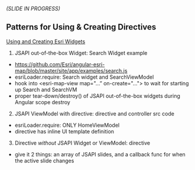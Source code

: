 _(SLIDE IN PROGRESS)_
## Patterns for Using & Creating Directives

[Using and Creating Esri Widgets](http://esri.github.io/angular-esri-map/#/patterns/using-creating-widgets)

1. JSAPI out-of-the-box Widget: Search Widget example
  - https://github.com/Esri/angular-esri-map/blob/master/site/app/examples/search.js
  - esriLoader.require: Search widget and SearchViewModel 
  - hook into <esri-map-view map="...” on-create="..."> to wait for starting up Search and SearchVM
  - proper tear-down/destroy() of JSAPI out-of-the-box widgets during Angular scope destroy
2. JSAPI ViewModel with directive: <esri-home-button> directive and controller src code
  - esriLoader.require: ONLY HomeViewModel
  - directive has inline UI template definition
3. Directive _without_ JSAPI Widget or ViewModel: <esri-webscene-slides> directive
  - give it 2 things: an array of JSAPI slides, and a callback func for when the active slide changes
